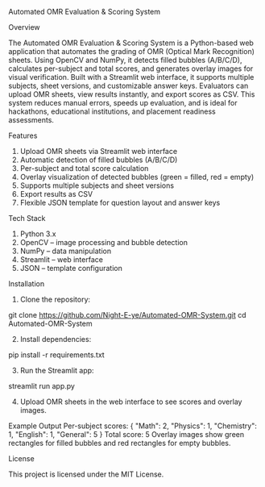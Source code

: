 Automated OMR Evaluation & Scoring System

Overview

The Automated OMR Evaluation & Scoring System is a Python-based web application that automates the grading of OMR (Optical Mark Recognition) sheets. Using OpenCV and NumPy, it detects filled bubbles (A/B/C/D), calculates per-subject and total scores, and generates overlay images for visual verification. Built with a Streamlit web interface, it supports multiple subjects, sheet versions, and customizable answer keys. Evaluators can upload OMR sheets, view results instantly, and export scores as CSV. This system reduces manual errors, speeds up evaluation, and is ideal for hackathons, educational institutions, and placement readiness assessments.

Features

1. Upload OMR sheets via Streamlit web interface
2. Automatic detection of filled bubbles (A/B/C/D)
3. Per-subject and total score calculation
4. Overlay visualization of detected bubbles (green = filled, red = empty)
5. Supports multiple subjects and sheet versions
6. Export results as CSV
7. Flexible JSON template for question layout and answer keys

Tech Stack

1. Python 3.x
2. OpenCV – image processing and bubble detection
3. NumPy – data manipulation
4. Streamlit – web interface
5. JSON – template configuration

Installation

1. Clone the repository:

git clone https://github.com/Night-E-ye/Automated-OMR-System.git
cd Automated-OMR-System

2. Install dependencies:

pip install -r requirements.txt

3. Run the Streamlit app:

streamlit run app.py

4. Upload OMR sheets in the web interface to see scores and overlay images.


Example Output
Per-subject scores:
{
  "Math": 2,
  "Physics": 1,
  "Chemistry": 1,
  "English": 1,
  "General": 5
}
Total score: 5
Overlay images show green rectangles for filled bubbles and red rectangles for empty bubbles.


License

This project is licensed under the MIT License.
